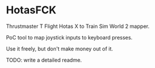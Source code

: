 # HotasFCK
Thrustmaster T Flight Hotas X to Train Sim World 2 mapper.

PoC tool to map joystick inputs to keyboard presses.

Use it freely, but don't make money out of it.

TODO: write a detailed readme.